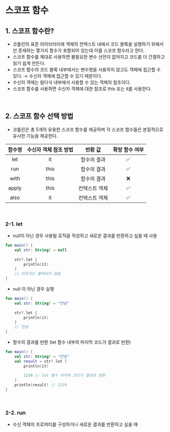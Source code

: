 # 스코프 함수 

## 1. 스코프 함수란?
* 코틀린의 표준 라이브러리에 객체의 컨텍스트 내에서 코드 블록을 실행하기 위해서만 존재하는 몇가지 함수가 포함되어 있는데 이를 스코프 함수라고 한다. 
* 스코프 함수를 제대로 사용하면 불필요한 변수 선언이 없어지고 코드를 더 간결하고 읽기 쉽게 만든다. 
* 스코프 함수의 코드 블록 내부에서는 변수명을 사용하지 않고도 객체에 접근할 수 있다. → 수신자 객체에 접근할 수 있기 때문이다. 
* 수신자 객체는 람다식 내부에서 사용할 수 있는 객체의 참조이다. 
* 스코프 함수를 사용하면 수신자 객체에 대한 참조로 this 또는 it를 사용한다. 


<br />

## 2. 스코프 함수 선택 방법 
* 코틀린은 총 5개의 유용한 스코프 함수를 제공하며 각 스코프 함수들은 본질적으로 유사한 기능을 제공한다. 

|함수명|수신자 객체 참조 방법|반환 값|확장 함수 여부|
|:---:|:---:|:---:|:---:|
|let|it|함수의 결과|✅|
|run|this|함수의 결과|✅|
|with|this|함수의 결과|❌|
|apply|this|컨텍스트 객체|✅|
|also|it|컨텍스트 객체|✅|

<br />
 
### 2-1. let 
* null이 아닌 경우 사용될 로직을 작성하고 새로운 결과를 반환하고 싶을 때 사용 

```kotlin
fun main() {
    val str: String? = null 
    
    str?.let {
        println(it)
    }
    // 아무것도 출력되지 않음 
}
```



* null 이 아닌 경우 실행 

```kotlin
fun main() {
    val str: String? = "안녕"
    
    str?.let {
        println(it)
    }
    // 안녕
}
```


* 함수의 결과를 반환 (let 함수 내부의 마지막 코드가 결과로 반환)

```kotlin
fun main() {
    val str: String? = "안녕"
    val result = str?.let {
        println(it)
        
        1234 // let 함수 마지막 코드가 결과로 반환 
    }
    println(result) // 1234
}
```

<br />

### 2-2. run 
* 수신 객체의 프로퍼티를 구성하거나 새로운 결과를 반환하고 싶을 때 

